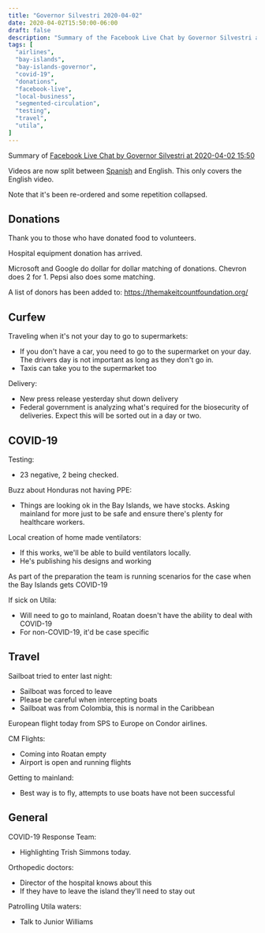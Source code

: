 ```yaml
---
title: "Governor Silvestri 2020-04-02"
date: 2020-04-02T15:50:00-06:00
draft: false
description: "Summary of the Facebook Live Chat by Governor Silvestri at 2020-04-02 15:50"
tags: [
  "airlines",
  "bay-islands",
  "bay-islands-governor",
  "covid-19",
  "donations",
  "facebook-live",
  "local-business",
  "segmented-circulation",
  "testing",
  "travel",
  "utila",
]
---
```


Summary of [Facebook Live Chat by Governor Silvestri at 2020-04-02
15:50](https://www.facebook.com/gobernacionislas/videos/523956691584169)

Videos are now split between [Spanish](https://www.facebook.com/gobernacionislas/videos/2267952660177953) and English. This only covers the English video.

Note that it's been re-ordered and some repetition collapsed.

Donations
---------

Thank you to those who have donated food to volunteers.

Hospital equipment donation has arrived. 

Microsoft and Google do dollar for dollar matching of donations.
Chevron does 2 for 1. Pepsi also does some matching.

A list of donors has been added to: https://themakeitcountfoundation.org/

Curfew
------

Traveling when it's not your day to go to supermarkets:
* If you don't have a car, you need to go to the supermarket on your day. The
  drivers day is not important as long as they don't go in.
* Taxis can take you to the supermarket too

Delivery:
* New press release yesterday shut down delivery
* Federal government is analyzing what's required for the biosecurity of
  deliveries. Expect this will be sorted out in a day or two.

COVID-19
-------

Testing:
* 23 negative, 2 being checked.

Buzz about Honduras not having PPE:
* Things are looking ok in the Bay Islands, we have stocks. Asking mainland for
  more just to be safe and ensure there's plenty for healthcare workers.

Local creation of home made ventilators:
* If this works, we'll be able to build ventilators locally.
* He's publishing his designs and working 

As part of the preparation the team is running scenarios for the case when the
Bay Islands gets COVID-19

If sick on Utila:
* Will need to go to mainland, Roatan doesn't have the ability to deal with
  COVID-19
* For non-COVID-19, it'd be case specific

Travel
------

Sailboat tried to enter last night:
* Sailboat was forced to leave
* Please be careful when intercepting boats
* Sailboat was from Colombia, this is normal in the Caribbean

European flight today from SPS to Europe on Condor airlines.

CM Flights:
* Coming into Roatan empty
* Airport is open and running flights

Getting to mainland:
* Best way is to fly, attempts to use boats have not been successful

General
-------

COVID-19 Response Team:
* Highlighting Trish Simmons today.

Orthopedic doctors:
* Director of the hospital knows about this
* If they have to leave the island they'll need to stay out

Patrolling Utila waters:
* Talk to Junior Williams
